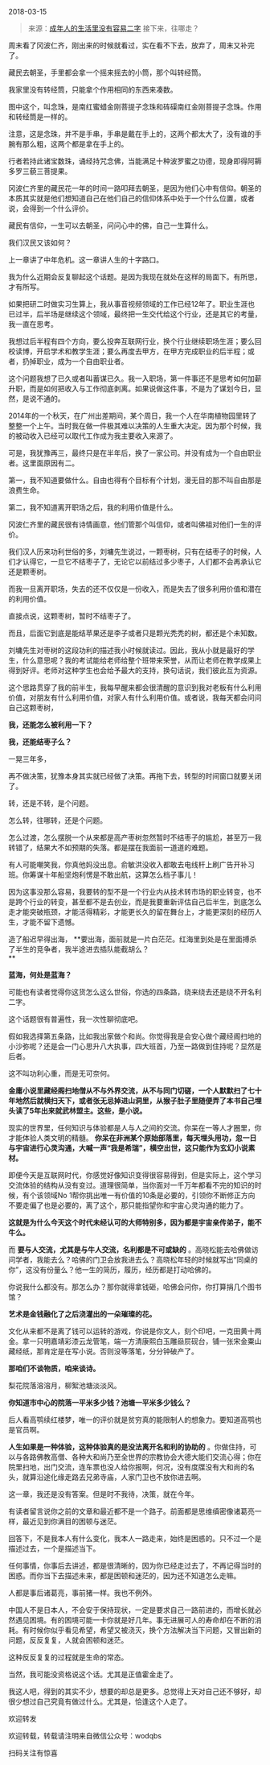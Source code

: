 2018-03-15

> 来源：[成年人的生活里没有容易二字](http://mp.weixin.qq.com/s?__biz=MzU0MjYwNDU2Mw==&mid=2247483922&idx=1&sn=774edcad9977458908330778797d45d5&chksm=fb196e6ecc6ee77845d548c800e066c51d6eb0c4fa857b45dea4e3d9abb29804a9921a8763d8&scene=27#wechat_redirect)
> 接下来，往哪走？

周末看了冈波仁齐，刚出来的时候就看过，实在看不下去，放弃了，周末又补完了。

  

藏民去朝圣，手里都会拿一个摇来摇去的小筒，那个叫转经筒。

我家里没有转经筒，只能拿个作用相同的东西来凑数。

  

图中这个，叫念珠，是南红蜜蜡金刚菩提子念珠和砗磲南红金刚菩提子念珠。作用和转经筒是一样的。

  

注意，这是念珠，并不是手串，手串是戴在手上的，这两个都太大了，没有谁的手腕有那么粗，这两个都是拿在手上的。

  

行者若持此诸宝数珠，诵经持咒念佛，当能满足十种波罗蜜之功德，现身即得阿耨多罗三藐三菩提果。  

  

冈波仁齐里的藏民花一年的时间一路叩拜去朝圣，是因为他们心中有信仰。朝圣的本质其实就是他们想知道自己在他们自己的信仰体系中处于一个什么位置，或者说，会得到一个什么评价。

  

藏民有信仰，一生可以去朝圣，问问心中的佛，自己一生算什么。

我们汉民又该如何？

  

上一章讲了中年危机。这一章讲人生的十字路口。

我为什么近期会反复聊起这个话题。是因为我现在就处在这样的局面下。有所思，才有所写。

  

如果把研二时做实习生算上，我从事音视频领域的工作已经12年了。职业生涯也已过半，后半场是继续这个领域，最终把一生交代给这个行业，还是其它的考量，我一直在思考。

  

我想过后半程有四个方向，要么投奔互联网行业，换个行业继续职场生涯；要么回校读博，开启学术和教学生涯；要么再度去甲方，在甲方完成职业的后半程；或者，扔掉职业，成为一个自由职业者。

  

这个问题我想了已久或者叫蓄谋已久。我一入职场，第一件事还不是思考如何加薪升职，而是如何把收入与工作彻底剥离。如果说做这件事，不是为了谋划今日，显然，是说不通的。

  

2014年的一个秋天，在广州出差期间，某个周日，我一个人在华南植物园里转了整整一个上午。当时我在做一件极其难以决策的人生重大决定。因为那个时候，我的被动收入已经可以取代工作成为我主要收入来源了。

  

可是，我犹豫再三，最终只是在半年后，换了一家公司。并没有成为一个自由职业者。这里面原因有二。

  

第一，我不知道要做什么。自由也得有个目标有个计划，漫无目的那不叫自由那是浪费生命。

第二，我不知道离开职场之后，我的利用价值是什么。

  

冈波仁齐里的藏民很有诗情画意，他们管那个叫信仰，或者叫佛祖对他们一生的评价。

我们汉人历来功利世俗的多，刘墉先生说过，一颗枣树，只有在结枣子的时候，人们才认得它，一旦它不结枣子了，无论它以前结过多少枣子，人们都不会再承认它还是颗枣树。

  

而我一旦离开职场，失去的还不仅仅是一份收入，而是失去了很多利用价值和潜在的利用价值。

直接点说，这颗枣树，暂时不结枣子了。

而且，后面它到底是能结苹果还是李子或者只是颗光秃秃的树，都还是个未知数。

  

刘墉先生对枣树的这段功利的描述我小时候就读过。因此，我从小就是最好的学生，什么意思呢？我的考试能给老师给整个班带来荣誉，从而让老师在教学成果上得到好评。老师对这种学生也会给予最大的支持，换句话说，我们彼此互为资源。

  

这个思路贯穿了我的前半生，我每早醒来都会很清醒的意识到我对老板有什么利用价值，对朋友有什么利用价值，对家人有什么利用价值。或者说，我每天都会问问自己这颗枣树，

  

 **我，还能怎么被利用一下？**

 **我，还能结枣子么？**

  

一晃三年多，  

  

再不做决策，犹豫本身其实就已经做了决策。再拖下去，转型的时间窗口就要关闭了。  

  

转，还是不转，是个问题。

怎么转，往哪转，还是个问题。  

  

怎么过渡，怎么摆脱一个从来都是高产枣树忽然暂时不结枣子的尴尬，甚至万一我转错了，结果大不如预期的失落。都是摆在我面前一道道的难题。

  

有人可能嘲笑我，你真他妈没出息。俞敏洪没收入都敢去电线杆上刷广告开补习班。你筹谋十年船坚炮利愣是不敢出航，这算怎么档子事儿！

  

因为这事没那么容易，我要转的型不是一个行业内从技术转市场的职业转变，也不是跨个行业的转变，甚至都不是去创业，而是我要重新评估自己后半生，到底怎么走才能突破瓶颈，才能活得精彩，才能更长久的留在舞台上，才能更深刻的经历人生，才能不留下遗憾。

  

造了船迟早得出海， **要出海，面前就是一片白茫茫。红海里到处是在里面搏杀了半生的竞争者，我半途进去插队能截胡么？  
**

  

 **蓝海，何处是蓝海？**

  

可能也有读者觉得你这货怎么这么世俗，你选的四条路，绕来绕去还是绕不开名利二字。

  

这个话题很有普遍性，我一次性聊彻底吧。

  

假如我选择第五条路，比如我出家做个和尚。你觉得我是会安心做个藏经阁扫地的小沙弥呢？还是会一门心思升八大执事，四大班首，乃至一路做到住持呢？显然是后者。

  

这不叫功利心重，而是无可奈何。

  

**金庸小说里藏经阁扫地僧从不与外界交流，从不与同门切磋，一个人默默扫了七十年地然后就横扫天下，或者张无忌掉进山洞里，从猴子肚子里随便弄了本书自己埋头读了5年出来就武林盟主。这些，是小说。**

  

现实的世界里，任何知识与体验都是人与人之间的交流。你呆在一等人才圈里，你才能体验人类文明的精髓。
**你呆在非洲某个原始部落里，每天埋头用功，忽一日与宇宙进行心灵沟通，大喊一声“我是希瑞”，横空出世，这只能作为玄幻小说素材。**

  

即便今天是互联网时代，你感觉好像知识变得很容易得到，但是实际上，这个学习交流体验的结构从没有变过。道理很简单，当你面对一千万年都看不完的知识的时候，有个该领域No
1帮你挑出唯一有价值的10条是必要的，引领你不断修正方向不要走偏了也是必要的，离了这个，那只能指望你和宇宙心灵沟通的能力了。

  

 **这就是为什么今天这个时代未经认可的大师特别多，因为都是宇宙亲传弟子，能不牛么。**

  

而 **要与人交流，尤其是与牛人交流，名利都是不可或缺的**
。高晓松能去哈佛做访问学者，我能去么？哈佛的门卫会放我进去么？高晓松年轻的时候就写出“同桌的你”，这没有份量么？他一生的简历，履历，经历都是打动哈佛的。

  

你说我什么都没有。那怎么办？那你就得拿钱砸，哈佛会问你，你打算捐几个图书馆？

  

 **艺术是金钱融化了之后浇灌出的一朵璀璨的花。**

  

文化从来都不是离了钱可以运转的游戏，你说是你文人，刻个印吧，一克田黄十两金。拿一只明嘉靖彩漆云龙管笔，端一方清康熙白玉雕赑屃砚台，铺一张宋金粟山藏经纸，那肯定是在写小说。否则没等落笔，分分钟破产了。

  

 **那咱们不谈物质，咱来谈诗。**

  

梨花院落溶溶月，柳絮池塘淡淡风。

  

 **你知道市中心的院落一平米多少钱？池塘一平米多少钱么？**

  

后人看高鹗续红楼梦，唯一的评价就是贫穷真的能限制人的想象力。要知道高鹗也是官员啊。

  

 **人生如果是一种体验，这种体验真的是没法离开名和利的协助的**
。你做住持，可以与各路佛教高僧、各种大和尚乃至全世界的宗教协会大德大能们交流心得；你在院里扫地，出门交流，连车票也没人给你报啊，何况，没有度牒没有大和尚的名头，就算沿途化缘走路去兄弟寺庙，人家门卫也不放你进去啊。

  

这一章，我还是没有答案。但是时不我待，决策，就在今年。  

  

有读者留言说你之前的文章和最近都不是一个路子。前面都是思维缜密像诸葛亮一样，最近见到你满目的困顿与迷茫。

  

回答下，不是我本人有什么变化，我本人一路走来，始终是困惑的。只不过一个是描述过去，一个是描述当下。

  

任何事情，你事后去讲述，都是很清晰的，因为你已经走过去了，不再记得当时的困惑。而你当下去描述未来，都是困顿和迷茫的，因为还不知道怎么走嘛。

  

人都是事后诸葛亮，事前猪一样。我也不例外。

  

中国人不是日本人，不会安于保持现状，一定是要求自己一路前进的，而增长就必然遇见困境。有的困境可能一卡你就是好几年。事无进展可人的寿命却在不断的消耗。有时候你似乎看见希望，希望又被浇灭，换个方法解决当下问题，又冒出新的问题，反反复复，人就会困顿和迷茫。

  

这种反反复复的过程就是生命的常态。

  

  

当然，我可能没资格说这个话。尤其是正值霍金走了。

  

我这人吧，得到的其实不少，想要的却总是更多。总觉得上天对自己还不够好，却很少想过自己究竟有做过什么。尤其是，恰逢这个人走了。

  

  

  

欢迎转发  

欢迎转载，转载请注明来自微信公众号：wodqbs

扫码关注有惊喜

  

